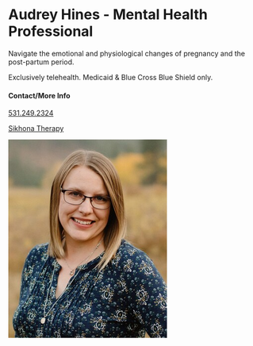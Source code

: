 # Audrey Hines - Mental Health Professional

Navigate the emotional and physiological changes of pregnancy and the post-partum period.

Exclusively telehealth. Medicaid & Blue Cross Blue Shield only.

#### Contact/More Info

[531.249.2324](tel:5312492324)

[Sikhona Therapy](https://sikhonatherapyne.com/audrey-hines/)

![picture](./markdown/resources/images/aHines.jpeg)

